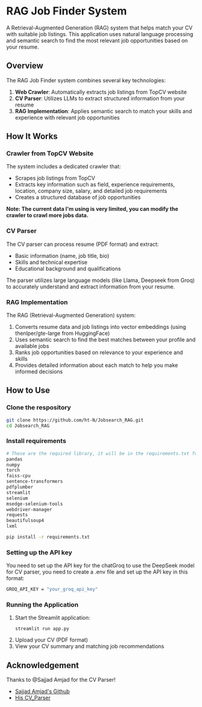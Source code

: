 # RAG Job Finder System

A Retrieval-Augmented Generation (RAG) system that helps match your CV with suitable job listings. This application uses natural language processing and semantic search to find the most relevant job opportunities based on your resume.

## Overview

The RAG Job Finder system combines several key technologies:

1. **Web Crawler**: Automatically extracts job listings from TopCV website
2. **CV Parser**: Utilizes LLMs to extract structured information from your resume
3. **RAG Implementation**: Applies semantic search to match your skills and experience with relevant job opportunities

## How It Works

### Crawler from TopCV Website

The system includes a dedicated crawler that:
- Scrapes job listings from TopCV
- Extracts key information such as field, experience requirements, location, company size, salary, and detailed job requirements
- Creates a structured database of job opportunities

**Note: The current data I'm using is very limited, you can modify the crawler to crawl more jobs data.**

### CV Parser

The CV parser can process resume (PDF format) and extract:
- Basic information (name, job title, bio)
- Skills and technical expertise
- Educational background and qualifications

The parser utilizes large language models (like Llama, Deepseek from Groq) to accurately understand and extract information from your resume.

### RAG Implementation

The RAG (Retrieval-Augmented Generation) system:
1. Converts resume data and job listings into vector embeddings (using thenlper/gte-large from HuggingFace)
2. Uses semantic search to find the best matches between your profile and available jobs
3. Ranks job opportunities based on relevance to your experience and skills
4. Provides detailed information about each match to help you make informed decisions

## How to Use

### Clone the respository
```bash
git clone https://github.com/ht-N/Jobsearch_RAG.git
cd Jobsearch_RAG
```

### Install requirements
```bash
# These are the required library, it will be in the requirements.txt folder:
pandas
numpy
torch
faiss-cpu
sentence-transformers
pdfplumber
streamlit
selenium
msedge-selenium-tools
webdriver-manager
requests
beautifulsoup4
lxml
```

```bash
pip install -r requirements.txt
```

### Setting up the API key
You need to set up the API key for the chatGroq to use the DeepSeek model for CV parser, you need to create a .env file and set up the API key in this format:
```bash
GROQ_API_KEY = "your_groq_api_key"
```

### Running the Application
1. Start the Streamlit application:
   ```
   streamlit run app.py
   ```
2. Upload your CV (PDF format)
3. View your CV summary and matching job recommendations

## Acknowledgement
Thanks to @Sajjad Amjad for the CV Parser!
- [Sajjad Amjad's Github](https://github.com/Sajjad-Amjad/Resume-Parser#)
- [His CV_Parser](https://github.com/Sajjad-Amjad/Resume-Parser#)
